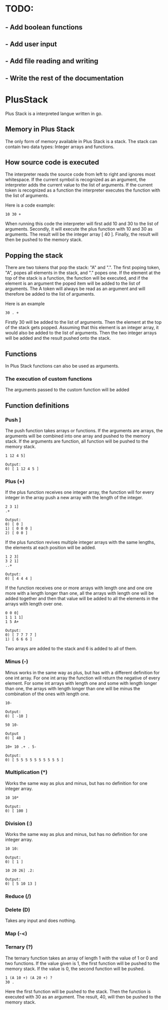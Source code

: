 # TODO:
## - Add boolean functions
## - Add user input
## - Add file reading and writing
## - Write the rest of the documentation

# PlusStack
Plus Stack is a interpreted langue written in go.

## Memory in Plus Stack
The only form of memory available in Plus Stack is a stack. The stack can contain two data types: Integer arrays and functions.

## How source code is executed
The interpreter reads the source code from left to right and ignores most whitespace. If the current symbol is recognized as an argument, the interpreter adds the current value to the list of arguments. If the current token is recognized as a function the interpreter executes the function with the list of arguments.

Here is a code example:
```
10 30 +
```
When running this code the interpreter will first add 10 and 30 to the list of arguments. Secondly, it will execute the plus function with 10 and 30 as arguments. The result will be the integer array [ 40 ]. Finally, the result will then be pushed to the memory stack.

## Popping the stack
There are two tokens that pop the stack: "A" and ".". The first poping token, "A", popes all elements in the stack, and "." popes one. If the element at the top of the stack is a function, the function will be executed, and if the element is an argument the poped item will be added to the list of arguments. The A token will always be read as an argument and will therefore be added to the list of arguments.

Here is an example 
```
30 . +
```
Firstly 30 will be added to the list of arguments. Then the element at the top of the stack gets popped. Assuming that this element is an integer array, it would also be added to the list of arguments. Then the two integer arrays will be added and the result pushed onto the stack.

## Functions
In Plus Stack functions can also be used as arguments.

### The execution of custom functions
The arguments passed to the custom function will be added

## Function definitions
### Push ]
The push function takes arrays or functions. If the arguments are arrays, the arguments will be combined into one array and pushed to the memory stack. If the arguments are function, all function will be pushed to the memory stack.

```
1 12 4 5]

Output:
0) [ 1 12 4 5 ]
```

### Plus (+)
If the plus function receives one integer array, the function will for every integer in the array push a new array with the length of the integer. 
```
2 3 1]
.+

Output:
0) [ 0 ]
1) [ 0 0 0 ]
2) [ 0 0 ]
```

If the plus function revives multiple integer arrays with the same lengths, the elements at each position will be added.
```
1 2 3]
3 2 1]
..+

Output:
0) [ 4 4 4 ]
```

If the function receives one or more arrays with length one and one ore more with a length longer than one, all the arrays with length one will be added together and then that value will be added to all the elements in the arrays with length over one.

```
0 0 0]
1 1 1 1]
1 5 A+

Output:
0) [ 7 7 7 7 ] 
1) [ 6 6 6 ]
```
Two arrays are added to the stack and 6 is added to all of them.

### Minus (-)
Minus works in the same way as plus, but has with a different definition for one int array. For one int array the function will return the negative of every element. For some int arrays with length one and some with length longer than one, the arrays with length longer than one will be minus the combination of the ones with length one.

```
10-

Output:
0) [ -10 ]
```

```
50 10-

Output
0) [ 40 ]
```

```
10+ 10 .+ . 5-

Output:
0) [ 5 5 5 5 5 5 5 5 5 5 ]
```

### Multiplication (*)
Works the same way as plus and minus, but has no definition for one integer array.

```
10 10*

Output:
0) [ 100 ]
```

### Division (:) 
Works the same way as plus and minus, but has no definition for one integer array.

```
10 10:

Output:
0) [ 1 ]
```

```
10 20 26] .2:

Output:
0) [ 5 10 13 ]
```

### Reduce (/)

### Delete (D)
Takes any input and does nothing.

### Map (-<)



### Ternary (?)
The ternary function takes an array of length 1 with the value of 1 or 0 and two functions. If the value given is 1, the first function will be pushed to the memory stack. If the value is 0, the second function will be pushed.

```
1 (A 10 +) (A 20 +) ?
30 .
```
Here the first function will be pushed to the stack. Then the function is executed with 30 as an argument. The result, 40, will then be pushed to the memory stack.
